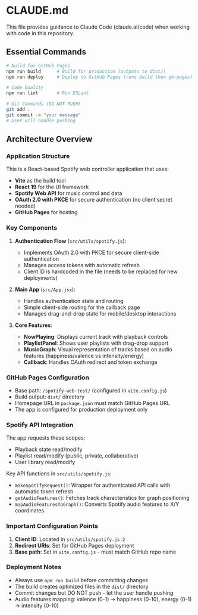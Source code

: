 # CLAUDE.md

This file provides guidance to Claude Code (claude.ai/code) when working with code in this repository.

## Essential Commands

```bash
# Build for GitHub Pages
npm run build      # Build for production (outputs to dist/)
npm run deploy     # Deploy to GitHub Pages (runs build then gh-pages)

# Code Quality
npm run lint       # Run ESLint

# Git Commands (DO NOT PUSH)
git add .
git commit -m "your message"
# User will handle pushing
```

## Architecture Overview

### Application Structure
This is a React-based Spotify web controller application that uses:
- **Vite** as the build tool
- **React 19** for the UI framework
- **Spotify Web API** for music control and data
- **OAuth 2.0 with PKCE** for secure authentication (no client secret needed)
- **GitHub Pages** for hosting

### Key Components

1. **Authentication Flow** (`src/utils/spotify.js`):
   - Implements OAuth 2.0 with PKCE for secure client-side authentication
   - Manages access tokens with automatic refresh
   - Client ID is hardcoded in the file (needs to be replaced for new deployments)

2. **Main App** (`src/App.jsx`):
   - Handles authentication state and routing
   - Simple client-side routing for the callback page
   - Manages drag-and-drop state for mobile/desktop interactions

3. **Core Features**:
   - **NowPlaying**: Displays current track with playback controls
   - **PlaylistPanel**: Shows user playlists with drag-drop support
   - **MusicGraph**: Visual representation of tracks based on audio features (happiness/valence vs intensity/energy)
   - **Callback**: Handles OAuth redirect and token exchange

### GitHub Pages Configuration
- Base path: `/spotify-web-test/` (configured in `vite.config.js`)
- Build output: `dist/` directory
- Homepage URL in `package.json` must match GitHub Pages URL
- The app is configured for production deployment only

### Spotify API Integration
The app requests these scopes:
- Playback state read/modify
- Playlist read/modify (public, private, collaborative)
- User library read/modify

Key API functions in `src/utils/spotify.js`:
- `makeSpotifyRequest()`: Wrapper for authenticated API calls with automatic token refresh
- `getAudioFeatures()`: Fetches track characteristics for graph positioning
- `mapAudioFeaturesToGraph()`: Converts Spotify audio features to X/Y coordinates

### Important Configuration Points
1. **Client ID**: Located in `src/utils/spotify.js:2`
2. **Redirect URIs**: Set for GitHub Pages deployment
3. **Base path**: Set in `vite.config.js` - must match GitHub repo name

### Deployment Notes
- Always use `npm run build` before committing changes
- The build creates optimized files in the `dist/` directory
- Commit changes but DO NOT push - let the user handle pushing
- Audio features mapping: valence (0-1) → happiness (0-10), energy (0-1) → intensity (0-10)